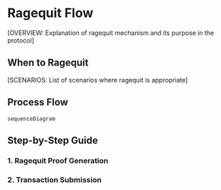 # Ragequit Flow

[OVERVIEW: Explanation of ragequit mechanism and its purpose in the protocol]

## When to Ragequit

[SCENARIOS: List of scenarios where ragequit is appropriate]

## Process Flow

```mermaid
sequenceDiagram
```

## Step-by-Step Guide

### 1. Ragequit Proof Generation

### 2. Transaction Submission
